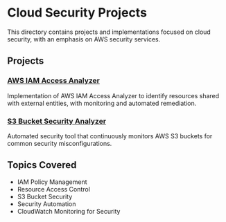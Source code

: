 # Cloud Security Projects

This directory contains projects and implementations focused on cloud security, with an emphasis on AWS security services.

## Projects

### [AWS IAM Access Analyzer](./aws-iam-access-analyzer/)
Implementation of AWS IAM Access Analyzer to identify resources shared with external entities, with monitoring and automated remediation.

### [S3 Bucket Security Analyzer](./s3-bucket-security-analyzer/)
Automated security tool that continuously monitors AWS S3 buckets for common security misconfigurations.

## Topics Covered

- IAM Policy Management
- Resource Access Control
- S3 Bucket Security
- Security Automation
- CloudWatch Monitoring for Security
